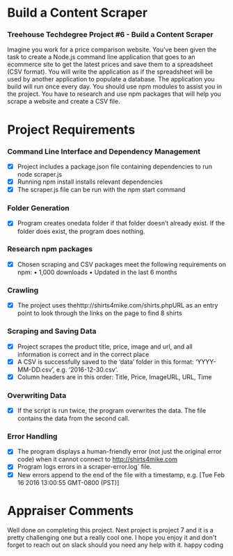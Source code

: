 # Build a Content Scraper
### Treehouse Techdegree Project #6 - Build a Content Scraper

Imagine you work for a price comparison website. You’ve been given the task to create a Node.js command line application that goes to an ecommerce site to get the latest prices and save them to a spreadsheet (CSV format). You will write the application as if the spreadsheet will be used by another application to populate a database. The application you build will run once every day. You should use npm modules to assist you in the project. You have to research and use npm packages that will help you scrape a website and create a CSV file.

# Project Requirements

### Command Line Interface and Dependency Management
- [x] Project includes a package.json file containing dependencies to run node scraper.js
- [x] Running npm install installs relevant dependencies
- [x] The scraper.js file can be run with the npm start command
### Folder Generation
- [x] Program creates onedata folder if that folder doesn’t already exist. If the folder does exist, the program does nothing.
### Research npm packages
- [x] Chosen scraping and CSV packages meet the following requirements on npm:
•	1,000 downloads
•	Updated in the last 6 months
### Crawling
- [x] The project uses thehttp://shirts4mike.com/shirts.phpURL as an entry point to look through the links on the page to find 8 shirts
### Scraping and Saving Data
- [x] Project scrapes the product title, price, image and url, and all information is correct and in the correct place
- [x] A CSV is successfully saved to the ‘data’ folder in this format: ‘YYYY-MM-DD.csv’, e.g. ‘2016-12-30.csv’.
- [x] Column headers are in this order: Title, Price, ImageURL, URL, Time
### Overwriting Data
- [x] If the script is run twice, the program overwrites the data. The file contains the data from the second call.
### Error Handling
- [x] The program displays a human-friendly error (not just the original error code) when it cannot connect to http://shirts4mike.com
- [x] Program logs errors in a scraper-error.log` file.
- [x] New errors append to the end of the file with a timestamp, e.g. [Tue Feb 16 2016 13:00:55 GMT-0800 (PST)] <error message>

# Appraiser Comments
Well done on completing this project. Next project is project 7 and it is a pretty challenging one but a really cool one. I hope you enjoy it and don't forget to reach out on slack should you need any help with it. happy coding
